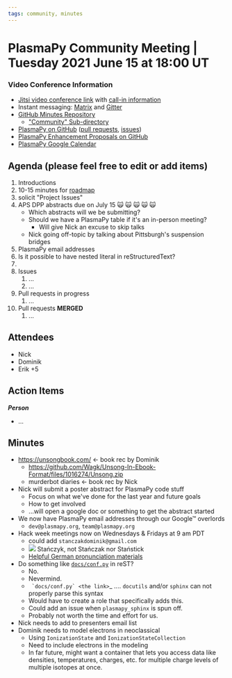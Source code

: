 ```yaml
---
tags: community, minutes
---
```


# PlasmaPy Community Meeting | Tuesday 2021 June 15 at 18:00 UT

### Video Conference Information
* [Jitsi video conference link](https://meet.jit.si/plasmapy) with [call-in information](https://meet.jit.si/static/dialInInfo.html?room=plasmapy) 
* Instant messaging: [Matrix](https://app.element.io/#/room/#plasmapy:openastronomy.org) and [Gitter](https://gitter.im/PlasmaPy/Lobby)
* [GitHub Minutes Repository](https://github.com/PlasmaPy/plasmapy-project/tree/master/minutes)
    * ["Community" Sub-directory](https://github.com/PlasmaPy/plasmapy-project/tree/master/minutes/_community)
* [PlasmaPy on GitHub](https://github.com/PlasmaPy/plasmapy) ([pull requests](https://github.com/PlasmaPy/plasmapy/pulls), [issues](https://github.com/PlasmaPy/plasmapy/issues))
* [PlasmaPy Enhancement Proposals on GitHub](https://github.com/PlasmaPy/PlasmaPy-PLEPs) 
* [PlasmaPy Google Calendar](https://calendar.google.com/calendar?cid=bzVsb3ZkcW0zaWxsam00ZTlrMDd2cmw5bWdAZ3JvdXAuY2FsZW5kYXIuZ29vZ2xlLmNvbQ)

## Agenda (please feel free to edit or add items)

1. Introductions
2. 10-15 minutes for [roadmap](https://hackmd.io/@plasmapy/ry0mmnj6v)
3. solicit "Project Issues"
4. APS DPP abstracts due on July 15 🙀 🙀 🙀 🙀 🙀
    * Which abstracts will we be submitting?
    * Should we have a PlasmaPy table if it's an in-person meeting?
        * Will give Nick an excuse to skip talks
    * Nick going off-topic by talking about Pittsburgh's suspension bridges
6. PlasmaPy email addresses
7. Is it possible to have nested literal in reStructuredText?
8. 
9. Issues
    1. ...
    2. ...
10. Pull requests in progress 
    1. ...
11. Pull requests **MERGED**
    1. ...
    
## Attendees

* Nick
* Dominik
* Erik +5

## Action Items

***Person***
* ...

## Minutes

* https://unsongbook.com/ <- book rec by Dominik
    * https://github.com/Wagk/Unsong-In-Ebook-Format/files/1016274/Unsong.zip
    * murderbot diaries <- book rec by Nick
* Nick will submit a poster abstract for PlasmaPy code stuff
    * Focus on what we've done for the last year and future goals
    * How to get involved
    * ...will open a google doc or something to get the abstract started
* We now have PlasmaPy email addresses through our Google™ overlords
    * `dev@plasmapy.org`, `team@plasmapy.org`
* Hack week meetings now on Wednesdays & Fridays at 9 am PDT
    * could add `stanczakdominik@gmail.com`
    * ![](https://i.imgur.com/SMu6bi5.jpg) Stańczyk, not Stańczak nor Staństick
    * [Helpful German pronunciation materials](https://en.wikipedia.org/wiki/Rammstein_discography)
* Do something like [`docs/conf.py`](https://sdfasjklfsa.com) in reST?
    * No.
    * Nevermind.
    * `` `docs/conf.py` <the link>``_ .... `docutils` and/or `sphinx` can not properly parse this syntax
    * Would have to create a role that specifically adds this.
    * Could add an issue when `plasmapy_sphinx` is spun off.
    * Probably not worth the time and effort for us.
* Nick needs to add to presenters email list
* Dominik needs to model electrons in neoclassical
    * Using `IonizationState` and `IonizationStateCollection`
    * Need to include electrons in the modeling
    * In far future, might want a container that lets you access data like densities, temperatures, charges, etc. for multiple charge levels of multiple isotopes at once.

